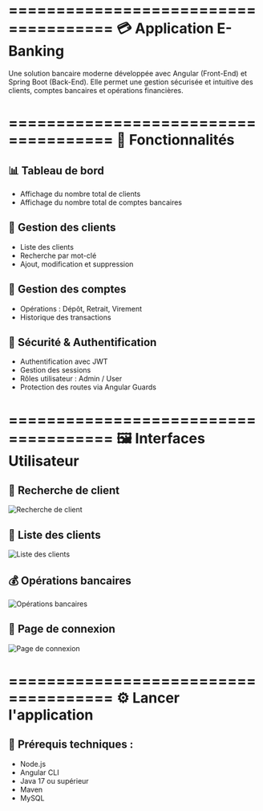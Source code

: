 =====================================
💳 Application E-Banking
=====================================

Une solution bancaire moderne développée avec Angular (Front-End) 
et Spring Boot (Back-End). Elle permet une gestion sécurisée et 
intuitive des clients, comptes bancaires et opérations financières.

=====================================
🚀 Fonctionnalités
=====================================

📊 Tableau de bord
---------------------
- Affichage du nombre total de clients
- Affichage du nombre total de comptes bancaires

👥 Gestion des clients
---------------------
- Liste des clients
- Recherche par mot-clé
- Ajout, modification et suppression

🏦 Gestion des comptes
---------------------
- Opérations : Dépôt, Retrait, Virement
- Historique des transactions

🔐 Sécurité & Authentification
---------------------
- Authentification avec JWT
- Gestion des sessions
- Rôles utilisateur : Admin / User
- Protection des routes via Angular Guards

=====================================
🖼️ Interfaces Utilisateur
=====================================

🔎 Recherche de client
---------------------
![Recherche de client](https://github.com/user-attachments/assets/9f485e2b-4c3c-4c65-b19c-3ba71952ab7f)

👤 Liste des clients
---------------------
![Liste des clients](https://github.com/user-attachments/assets/5e3e10da-be98-4328-8f23-9c4e0025e47a)

💰 Opérations bancaires
---------------------
![Opérations bancaires](https://github.com/user-attachments/assets/a579bace-8628-4383-970e-faf41fcea7c9)

🔐 Page de connexion
---------------------
![Page de connexion](https://github.com/user-attachments/assets/b8df8410-ee9e-4de7-a9c1-b63b7ba9ac4b)

=====================================
⚙️ Lancer l'application
=====================================

🧩 Prérequis techniques :
---------------------
- Node.js
- Angular CLI
- Java 17 ou supérieur
- Maven
- MySQL


